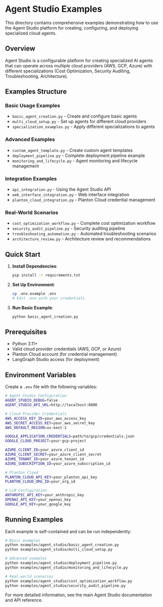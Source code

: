 # Agent Studio Examples

This directory contains comprehensive examples demonstrating how to use the Agent Studio platform for creating, configuring, and deploying specialized cloud agents.

## Overview

Agent Studio is a configurable platform for creating specialized AI agents that can operate across multiple cloud providers (AWS, GCP, Azure) with different specializations (Cost Optimization, Security Auditing, Troubleshooting, Architecture).

## Examples Structure

### Basic Usage Examples
- `basic_agent_creation.py` - Create and configure basic agents
- `multi_cloud_setup.py` - Set up agents for different cloud providers
- `specialization_examples.py` - Apply different specializations to agents

### Advanced Examples
- `custom_agent_template.py` - Create custom agent templates
- `deployment_pipeline.py` - Complete deployment pipeline example
- `monitoring_and_lifecycle.py` - Agent monitoring and lifecycle management

### Integration Examples
- `api_integration.py` - Using the Agent Studio API
- `web_interface_integration.py` - Web interface integration
- `planton_cloud_integration.py` - Planton Cloud credential management

### Real-World Scenarios
- `cost_optimization_workflow.py` - Complete cost optimization workflow
- `security_audit_pipeline.py` - Security auditing pipeline
- `troubleshooting_automation.py` - Automated troubleshooting scenarios
- `architecture_review.py` - Architecture review and recommendations

## Quick Start

1. **Install Dependencies**:
   ```bash
   pip install -r requirements.txt
   ```

2. **Set Up Environment**:
   ```bash
   cp .env.example .env
   # Edit .env with your credentials
   ```

3. **Run Basic Example**:
   ```bash
   python basic_agent_creation.py
   ```

## Prerequisites

- Python 3.11+
- Valid cloud provider credentials (AWS, GCP, or Azure)
- Planton Cloud account (for credential management)
- LangGraph Studio access (for deployment)

## Environment Variables

Create a `.env` file with the following variables:

```bash
# Agent Studio Configuration
AGENT_STUDIO_DEBUG=false
AGENT_STUDIO_API_URL=http://localhost:8000

# Cloud Provider Credentials
AWS_ACCESS_KEY_ID=your_aws_access_key
AWS_SECRET_ACCESS_KEY=your_aws_secret_key
AWS_DEFAULT_REGION=us-east-1

GOOGLE_APPLICATION_CREDENTIALS=path/to/gcp/credentials.json
GOOGLE_CLOUD_PROJECT=your-gcp-project

AZURE_CLIENT_ID=your_azure_client_id
AZURE_CLIENT_SECRET=your_azure_client_secret
AZURE_TENANT_ID=your_azure_tenant_id
AZURE_SUBSCRIPTION_ID=your_azure_subscription_id

# Planton Cloud
PLANTON_CLOUD_API_KEY=your_planton_api_key
PLANTON_CLOUD_ORG_ID=your_org_id

# LLM Configuration
ANTHROPIC_API_KEY=your_anthropic_key
OPENAI_API_KEY=your_openai_key
GOOGLE_API_KEY=your_google_key
```

## Running Examples

Each example is self-contained and can be run independently:

```bash
# Basic examples
python examples/agent_studio/basic_agent_creation.py
python examples/agent_studio/multi_cloud_setup.py

# Advanced examples
python examples/agent_studio/deployment_pipeline.py
python examples/agent_studio/monitoring_and_lifecycle.py

# Real-world scenarios
python examples/agent_studio/cost_optimization_workflow.py
python examples/agent_studio/security_audit_pipeline.py
```

For more detailed information, see the main Agent Studio documentation and API reference.
